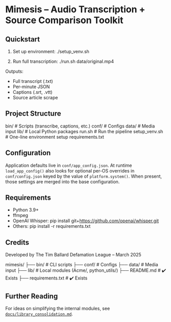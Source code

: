 # Mimesis – Audio Transcription + Source Comparison Toolkit

## Quickstart

1. Set up environment:
    ./setup_venv.sh

2. Run full transcription:
    ./run.sh data/original.mp4

Outputs:
- Full transcript (.txt)
- Per-minute JSON
- Captions (.srt, .vtt)
- Source article scrape

## Project Structure

bin/        # Scripts (transcribe, captions, etc.)
conf/       # Configs
data/       # Media input
lib/        # Local Python packages
run.sh      # Run the pipeline
setup_venv.sh   # One-line environment setup
requirements.txt

## Configuration

Application defaults live in `conf/app_config.json`.  At runtime
`load_app_config()` also looks for optional per-OS overrides in
`conf/config.json` keyed by the value of `platform.system()`.  When
present, those settings are merged into the base configuration.

## Requirements

- Python 3.9+
- ffmpeg
- OpenAI Whisper:
    pip install git+https://github.com/openai/whisper.git
- Others:
    pip install -r requirements.txt

## Credits

Developed by The Tim Ballard Defamation League – March 2025

mimesis/
├── bin/               # CLI scripts
├── conf/              # Configs
├── data/              # Media input
├── lib/               # Local modules (Acme/, python_utils/)
├── README.md          # ✔️ Exists
├── requirements.txt   # ✔️ Exists



## Further Reading

For ideas on simplifying the internal modules, see
[`docs/library_consolidation.md`](docs/library_consolidation.md).

